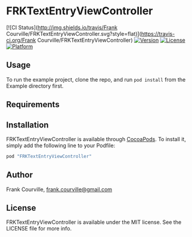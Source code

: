 # FRKTextEntryViewController

[![CI Status](http://img.shields.io/travis/Frank Courville/FRKTextEntryViewController.svg?style=flat)](https://travis-ci.org/Frank Courville/FRKTextEntryViewController)
[![Version](https://img.shields.io/cocoapods/v/FRKTextEntryViewController.svg?style=flat)](http://cocoapods.org/pods/FRKTextEntryViewController)
[![License](https://img.shields.io/cocoapods/l/FRKTextEntryViewController.svg?style=flat)](http://cocoapods.org/pods/FRKTextEntryViewController)
[![Platform](https://img.shields.io/cocoapods/p/FRKTextEntryViewController.svg?style=flat)](http://cocoapods.org/pods/FRKTextEntryViewController)

## Usage

To run the example project, clone the repo, and run `pod install` from the Example directory first.

## Requirements

## Installation

FRKTextEntryViewController is available through [CocoaPods](http://cocoapods.org). To install
it, simply add the following line to your Podfile:

```ruby
pod "FRKTextEntryViewController"
```

## Author

Frank Courville, frank.courville@gmail.com

## License

FRKTextEntryViewController is available under the MIT license. See the LICENSE file for more info.
